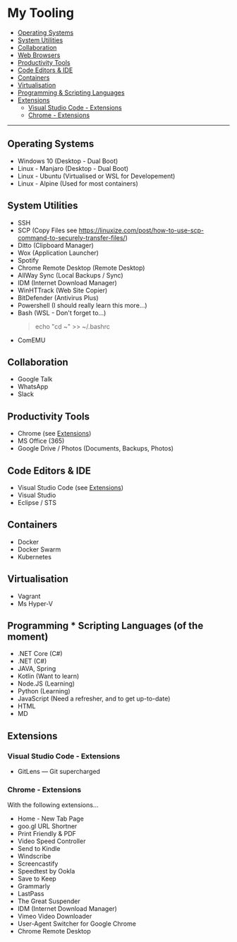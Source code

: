 # My Tooling

- [Operating Systems](#OperatingSystems)
- [System Utilities](#SystemUtilities)
- [Collaboration](#Collaboration)
- [Web Browsers](#WebBrowsers)
- [Productivity Tools](#ProductivityTools)
- [Code Editors & IDE](#CodeEditors)
- [Containers](#Containers)
- [Virtualisation](#Virtualisation)
- [Programming & Scripting Languages](#ProgrammingScriptingLanguages)
- [Extensions](#Extensions)
  - [Visual Studio Code - Extensions](#VisualStudioCode-Extensions)
  - [Chrome - Extensions](#Chrome-Extensions)
---

## Operating Systems <a name="OperatingSystems"></a>

- Windows 10 (Desktop - Dual Boot)
- Linux - Manjaro (Desktop  - Dual Boot)
- Linux - Ubuntu (Virtualised or WSL for Developement)
- Linux - Alpine (Used for most containers)

## System Utilities <a name="SystemUtilities"></a>

- SSH
- SCP (Copy Files see https://linuxize.com/post/how-to-use-scp-command-to-securely-transfer-files/)
- Ditto (Clipboard Manager)
- Wox (Application Launcher)
- Spotify
- Chrome Remote Desktop (Remote Desktop)
- AllWay Sync (Local Backups / Sync)
- IDM (Internet Download Manager)
- WinHTTrack (Web Site Copier)
- BitDefender (Antivirus Plus)
- Powershell (I should really learn this more...)
- Bash (WSL - Don't forget to...)
  > echo "cd ~" >> ~/.bashrc
- ComEMU

## Collaboration <a name="Collaboration"></a>

- Google Talk
- WhatsApp
- Slack

## Productivity Tools <a name="ProductivityTools"></a>

- Chrome (see [Extensions](Chrome-Extensions))
- MS Office (365)
- Google Drive / Photos (Documents, Backups, Photos)

## Code Editors & IDE <a name="CodeEditors"></a>

- Visual Studio Code (see [Extensions](#VisualStudioCode-Extensions))
- Visual Studio
- Eclipse / STS

## Containers <a name="Containers"></a>

- Docker
- Docker Swarm
- Kubernetes

## Virtualisation <a name="Virtualisation"></a>

- Vagrant
- Ms Hyper-V

## Programming * Scripting Languages (of the moment) <a name="ProgrammingScriptingLanguages"></a>

- .NET Core (C#)
- .NET (C#)
- JAVA, Spring
- Kotlin (Want to learn)
- Node.JS (Learning)
- Python (Learning)
- JavaScript (Need a refresher, and to get up-to-date)
- HTML
- MD

## Extensions <a name="Extensions"></a>

### Visual Studio Code - Extensions <a name="VisualStudioCode-Extensions"></a>

- GitLens — Git supercharged

### Chrome - Extensions <a name="Chrome-Extensions"></a>

With the following extensions...

- Home - New Tab Page
- goo.gl URL Shortner
- Print Friendly & PDF
- Video Speed Controller
- Send to Kindle
- Windscribe
- Screencastify
- Speedtest by Ookla
- Save to Keep
- Grammarly
- LastPass
- The Great Suspender
- IDM (Internet Download Manager)
- Vimeo Video Downloader
- User-Agent Switcher for Google Chrome
- Chrome Remote Desktop